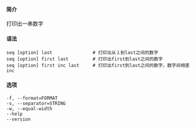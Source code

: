 #### 简介

打印出一串数字

#### 语法

```
seq [option] last				# 打印出从１到last之间的数字
seq [option] first last			# 打印出first到last之间的数字
seq [option] first inc last		# 打印出first到last之间的数字，数字间相差inc
```

#### 选项

```
-f, --format=FORMAT
-s, --separator=STRING
-w, --equal-width
--help
--version
```

